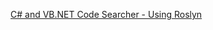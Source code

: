 [C# and VB.NET Code Searcher - Using Roslyn](http://www.codeproject.com/Articles/416472/Csharp-and-VB-NET-Code-Searcher-Using-Roslyn)


